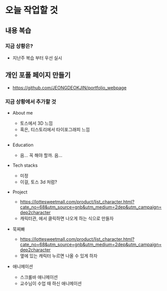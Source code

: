 # 오늘 작업할 것 


## 내용 복습 

### 지금 상황은? 

- 지난주 복습 부터 우선 실시 




## 개인 포폴 페이지 만들기 
- https://github.com/JEONGDEOKJIN/portfolio_webpage


### 지금 상황에서 추가할 것 
- About me 
    - 토스에서 3D 느낌
    - 혹은, 티스토리에서 타이포그래피 느낌
    - 

- Education 
    - 음... 꼭 해야 할까. 음... 

- Tech stacks 
    - 미정
    - 이걸, 토스 3d 처럼? 


- Project 
    - https://lottesweetmall.com/product/list_character.html?cate_no=68&utm_source=gnb&utm_medium=2dep&utm_campaign=dep2character
    - 캐릭터관, 에서 클릭하면 나오게 하는 식으로 만들자 

- 묵찌빠
    - https://lottesweetmall.com/product/list_character.html?cate_no=68&utm_source=gnb&utm_medium=2dep&utm_campaign=dep2character
    - 옆에 있는 캐릭터 누르면 나올 수 있게 하자


- 애니메이션 
    - 스크롤바 애니메이션 
    - 교수님이 수업 때 하신 애니메이션 